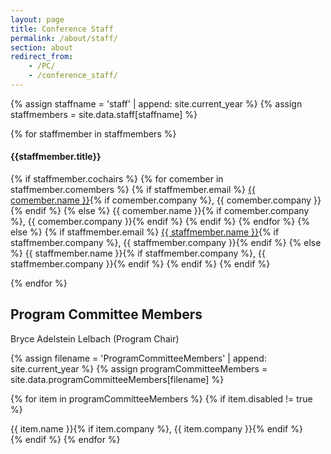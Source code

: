 ```yaml
---
layout: page
title: Conference Staff
permalink: /about/staff/
section: about
redirect_from:
    - /PC/
    - /conference_staff/
---
```


{% assign staffname = 'staff' | append: site.current_year %}
{% assign staffmembers = site.data.staff[staffname] %}

{% for staffmember in staffmembers %}
#### {{staffmember.title}}

<p><div>
    {% if staffmember.cochairs %}
        {% for comember in staffmember.comembers %}
            {% if staffmember.email %}
                <a href="mailto:{{ comember.email}}">{{ comember.name }}</a>{% if comember.company %}, {{ comember.company }}{% endif %}
            {% else %}
                {{ comember.name }}{% if comember.company %}, {{ comember.company }}{% endif %}
            {% endif %}
        {% endfor %}
    {% else %}
        {% if staffmember.email %}
        <a href="mailto:{{ staffmember.email}}">{{ staffmember.name }}</a>{% if staffmember.company %}, {{ staffmember.company }}{% endif %}
        {% else %}
        {{ staffmember.name }}{% if staffmember.company %}, {{ staffmember.company }}{% endif %}
        {% endif %}
    {% endif %}
</div></p>

{% endfor %}



## Program Committee Members

<div style="margin-bottom: 16px;">
<div>Bryce Adelstein Lelbach (Program Chair)</div>

{% assign filename = 'ProgramCommitteeMembers' | append: site.current_year %}
{% assign programCommitteeMembers = site.data.programCommitteeMembers[filename] %}

{% for item in programCommitteeMembers %}
{% if item.disabled != true %}
<div>
    {{ item.name }}{% if item.company %}, {{ item.company }}{% endif %}
</div>
{% endif %}
{% endfor %}
</div>
